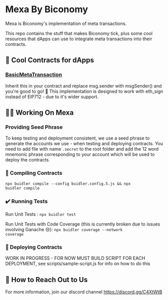 # Mexa By Biconomy

Mexa is Biconomy's implementation of meta transactions. 

This repo contains the stuff that makes Biconomy tick, plus some cool resources that dApps can use to integrate meta transactions into their contracts.

<h2>🤩 Cool Contracts for dApps</h2>
<h3><a href="https://github.com/bcnmy/mexa/blob/master/contracts/5/BasicMetaTransaction.sol">BasicMetaTransaction</a></h3>
Inherit this in your contract and replace msg.sender with msgSender() and you're good to go! 💪 This implementation is designed to work with eth_sign instead of EIP712 - due to it's wider support.

<h2>👨‍💻 Working On Mexa</h2>
<h3>Providing Seed Phrase</h3>
To keep testing and deployment consistent, we use a seed phrase to generate the accounts we use - when testing and deploying contracts. You need to add file with name <code>.secret</code> to the root folder and add the 12 word mnemonic phrase corresponding to your account which will be used to deploy the contracts.

 <h3>👷 Compiling Contracts</h3>

<code>npx buidler compile --config buidler.config.5.js && npx buidler compile</code>

<h3>✔️ Running Tests </h3>
Run Unit Tests : 
<code>npx buidler test</code><br>

Run Unit Tests with Code Coverage (this is currently broken due to issues involving Ganache 😢): <code>npx buidler coverage --network coverage</code><br>

<h3>📡 Deploying Contracts</h3>

WORK IN PROGRESS - FOR NOW MUST BUILD SCRIPT FOR EACH DEPLOYMENT, see scripts/sample-script.js for info on how to do this

<h2>👋 How to Reach Out to Us </h2>

For more information, join our discord channel https://discord.gg/C4XtWtB
